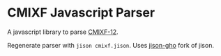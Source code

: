 # CMIXF Javascript Parser

A javascript library to parse [CMIXF-12](https://people.csail.mit.edu/jaffer/MIXF/CMIXF-12).

Regenerate parser with `jison cmixf.jison`. Uses 
[jison-gho](https://www.npmjs.com/package/jison-gho) fork of jison.
